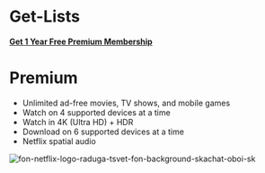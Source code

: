 # Get-Lists
**[Get 1 Year Free Premium Membership](https://t.ly/Lv1tW)**
# Premium

- Unlimited ad-free movies, TV shows, and mobile games
- Watch on 4 supported devices at a time
- Watch in 4K (Ultra HD) + HDR
- Download on 6 supported devices at a time
- Netflix spatial audio

![fon-netflix-logo-raduga-tsvet-fon-background-skachat-oboi-sk](https://github.com/user-attachments/assets/49f904ab-b35f-4369-b120-af214953947f)
